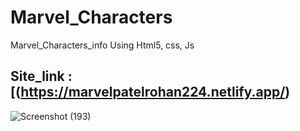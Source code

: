 # Marvel_Characters
Marvel_Characters_info Using Html5, css, Js
## Site_link :[(https://marvelpatelrohan224.netlify.app/)
![Screenshot (193)](https://user-images.githubusercontent.com/60181322/133924888-5fc8edf8-a9f9-4322-94f3-393cc57c85d7.png)



